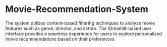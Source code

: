 # Movie-Recommendation-System
The system utilizes content-based filtering techniques to analyze movie features such as genre, director, and actors. The Streamlit-based user interface provides a seamless experience for users to explore personalized movie recommendations based on their preferences.
